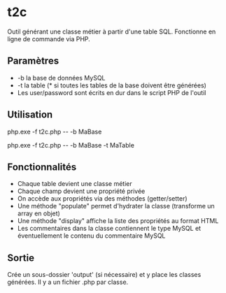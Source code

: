 # t2c
Outil générant une classe métier à partir d'une table SQL. 
Fonctionne en ligne de commande via PHP.

## Paramètres

* -b la base de données MySQL
* -t la table (* si toutes les tables de la base doivent être générées)
* Les user/password sont écrits en dur dans le script PHP de l'outil

## Utilisation

php.exe -f t2c.php -- -b MaBase

php.exe -f t2c.php -- -b MaBase -t MaTable

## Fonctionnalités
* Chaque table devient une classe métier
* Chaque champ devient une propriété privée
* On accède aux propriétés via des méthodes (getter/setter)
* Une méthode "populate" permet d'hydrater la classe (transforme un array en objet)
* Une méthode "display" affiche la liste des propriétés au format HTML
* Les commentaires dans la classe contiennent le type MySQL et éventuellement le contenu du commentaire MySQL

## Sortie
Crée un sous-dossier 'output' (si nécessaire) et y place les classes générées.
Il y a un fichier .php par classe. 

